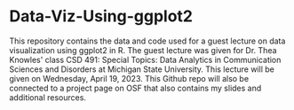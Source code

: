 # Data-Viz-Using-ggplot2
This repository contains the data and code used for a guest lecture on data visualization using ggplot2 in R. The guest lecture was given for Dr. Thea Knowles' class CSD 491: Special Topics: Data Analytics in Communication Sciences and Disorders at Michigan State University. This lecture will be given on Wednesday, April 19, 2023. This Github repo will also be connected to a project page on OSF that also contains my slides and additional resources.
